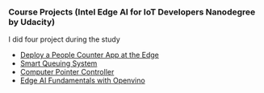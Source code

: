 ### Course Projects (Intel Edge AI for IoT Developers Nanodegree by Udacity)
I did four project during the study
- [Deploy a People Counter App at the Edge](https://github.com/TofigBakhshiyev/Intel_openvino_IoT_projects/blob/master/Deploy%20a%20People%20Counter%20App%20at%20the%20Edge/README.md)
- [Smart Queuing System](https://github.com/TofigBakhshiyev/Intel_openvino_IoT_projects/blob/master/Smart%20Queuing%20System/Readme.md)
- [Computer Pointer Controller](https://github.com/TofigBakhshiyev/Intel_openvino_IoT_projects/blob/master/Computer%20Pointer%20Controller/README.md) 
- [Edge AI Fundamentals with Openvino](https://github.com/TofigBakhshiyev/Intel_openvino_IoT_projects/blob/master/Edge%20AI%20Fundamentals%20with%20Openvino/Readme.md)
